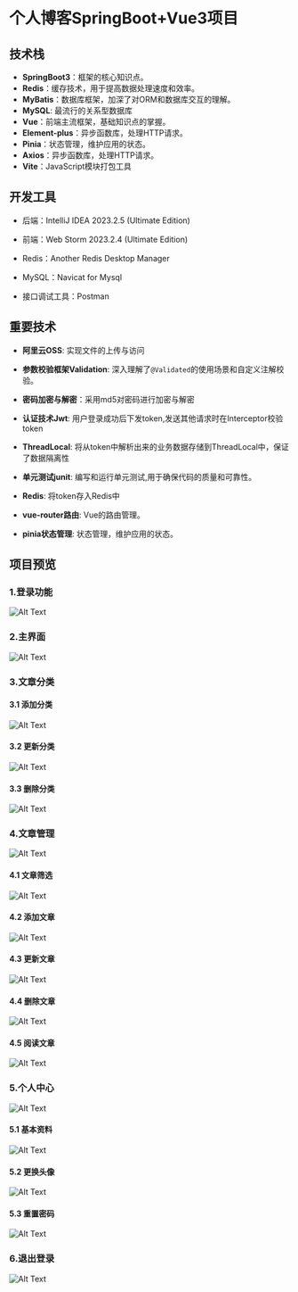 # 个人博客SpringBoot+Vue3项目

## 技术栈

- **SpringBoot3**：框架的核心知识点。
- **Redis**：缓存技术，用于提高数据处理速度和效率。
- **MyBatis**：数据库框架，加深了对ORM和数据库交互的理解。
- **MySQL**:   最流行的关系型数据库
- **Vue**：前端主流框架，基础知识点的掌握。
- **Element-plus**：异步函数库，处理HTTP请求。
- **Pinia**：状态管理，维护应用的状态。
- **Axios**：异步函数库，处理HTTP请求。
- **Vite**：JavaScript模块打包工具

## 开发工具

- 后端：IntelliJ IDEA 2023.2.5 (Ultimate Edition)


- 前端：Web Storm 2023.2.4 (Ultimate Edition)

- Redis：Another Redis Desktop Manager

- MySQL：Navicat for Mysql 

- 接口调试工具：Postman

## 重要技术 

- **阿里云OSS**: 实现文件的上传与访问

- **参数校验框架Validation**: 深入理解了`@Validated`的使用场景和自定义注解校验。

- **密码加密与解密**：采用md5对密码进行加密与解密

- **认证技术Jwt**:  用户登录成功后下发token,发送其他请求时在Interceptor校验token

- **ThreadLocal**: 将从token中解析出来的业务数据存储到ThreadLocal中，保证了数据隔离性

- **单元测试junit**: 编写和运行单元测试,用于确保代码的质量和可靠性。

- **Redis**:  将token存入Redis中

- **vue-router路由**: Vue的路由管理。

- **pinia状态管理**: 状态管理，维护应用的状态。

## 项目预览

### 1.登录功能

![Alt Text](./BlogImage/01.png)


### 2.主界面

![Alt Text](./BlogImage/02.png)

### 3.文章分类

#### 3.1 添加分类

![Alt Text](./BlogImage/03.png)

#### 3.2 更新分类

![Alt Text](./BlogImage/04.png)

#### 3.3 删除分类


![Alt Text](./BlogImage/05.png)

### 4.文章管理

![Alt Text](./BlogImage/08.png)


#### 4.1 文章筛选

![Alt Text](./BlogImage/06.png)

#### 4.2 添加文章

![Alt Text](./BlogImage/07.png)

#### 4.3 更新文章

![Alt Text](./BlogImage/09.png)

#### 4.4 删除文章

![Alt Text](./BlogImage/10.png)

#### 4.5 阅读文章

![Alt Text](./BlogImage/11.png)

### 5.个人中心

![Alt Text](./BlogImage/12.png)

#### 5.1 基本资料

![Alt Text](./BlogImage/13.png)

#### 5.2 更换头像

![Alt Text](./BlogImage/14.png)

#### 5.3 重置密码

![Alt Text](./BlogImage/15.png)

### 6.退出登录

![Alt Text](./BlogImage/16.png)

